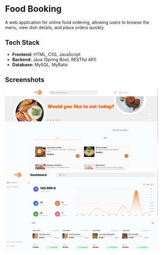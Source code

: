 # Food Booking

A web application for online food ordering, allowing users to browse the menu, view dish details, and place orders quickly.

## Tech Stack
- **Frontend:** HTML, CSS, JavaScript
- **Backend:** Java (Spring Boot, RESTful API)
- **Database:** MySQL, MyBatis

## Screenshots
![User Interface](images/screen1.png)
![Admin Interface](images/screen2.png)